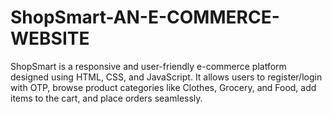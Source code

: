 # ShopSmart-AN-E-COMMERCE-WEBSITE
ShopSmart is a responsive and user-friendly e-commerce platform designed using HTML, CSS, and JavaScript. It allows users to register/login with OTP, browse product categories like Clothes, Grocery, and Food, add items to the cart, and place orders seamlessly.
